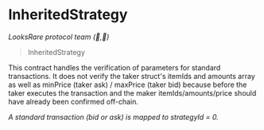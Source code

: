 # InheritedStrategy

_LooksRare protocol team (👀,💎)_

> InheritedStrategy

This contract handles the verification of parameters for standard transactions. It does not verify the taker struct&#39;s itemIds and amounts array as well as minPrice (taker ask) / maxPrice (taker bid) because before the taker executes the transaction and the maker itemIds/amounts/price should have already been confirmed off-chain.

_A standard transaction (bid or ask) is mapped to strategyId = 0._
